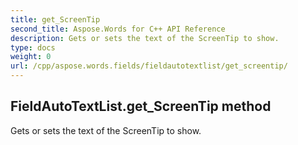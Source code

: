 ```yaml
---
title: get_ScreenTip
second_title: Aspose.Words for C++ API Reference
description: Gets or sets the text of the ScreenTip to show. 
type: docs
weight: 0
url: /cpp/aspose.words.fields/fieldautotextlist/get_screentip/
---
```

## FieldAutoTextList.get_ScreenTip method


Gets or sets the text of the ScreenTip to show.

